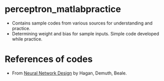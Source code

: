 # perceptron_matlabpractice
* Contains sample codes from various sources for understanding and practice.
* Determining weight and bias for sample inputs. Simple code developed while practice.

# References of codes
* From [Neural Network Design](http://hagan.okstate.edu/nnd.html) by Hagan, Demuth, Beale.
